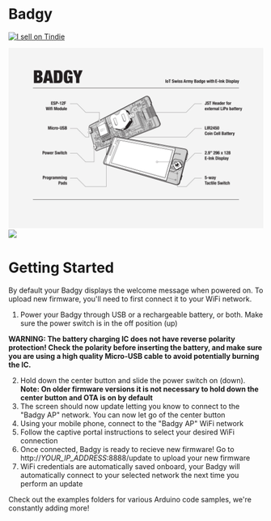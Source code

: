 # Badgy

<a href="https://www.tindie.com/products/squarofumi/badgy-iot-badge/"><img src="https://d2ss6ovg47m0r5.cloudfront.net/badges/tindie-larges.png" alt="I sell on Tindie" width="200" height="104"></a>

<img src="/website/img/badgytechnical.jpg" />
<img src="/website/img/badgy_stock_photo.jpg" />

# Getting Started

By default your Badgy displays the welcome message when powered on. To upload new firmware, you'll need to first connect it to your WiFi network.

1. Power your Badgy through USB or a rechargeable battery, or both. Make sure the power switch is in the off position (up)

**WARNING: The battery charging IC does not have reverse polarity protection! Check the polarity before inserting the battery, and make sure you are using a high quality Micro-USB cable to avoid potentially burning the IC.**

2. Hold down the center button and slide the power switch on (down). **Note: On older firmware versions it is not necessary to hold down the center button and OTA is on by default**
3. The screen should now update letting you know to connect to the "Badgy AP" network. You can now let go of the center button
4. Using your mobile phone, connect to the "Badgy AP" WiFi network
5. Follow the captive portal instructions to select your desired WiFi connection
6. Once connected, Badgy is ready to recieve new firmware! Go to http://*YOUR_IP_ADDRESS*:8888/update to upload your new firmware
7. WiFi credentials are automatically saved onboard, your Badgy will automatically connect to your selected network the next time you perform an update

Check out the examples folders for various Arduino code samples, we're constantly adding more!
